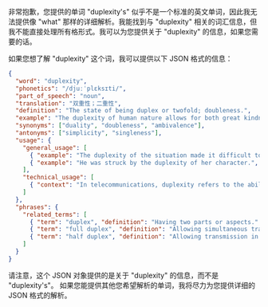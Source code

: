 非常抱歉，您提供的单词 "duplexity's" 似乎不是一个标准的英文单词，因此我无法提供像 "what" 那样的详细解析。我能找到与 "duplexity" 相关的词汇信息，但我不能直接处理所有格形式。我可以为您提供关于 "duplexity" 的信息，如果您需要的话。

如果您想了解 "duplexity" 这个词，我可以提供以下 JSON 格式的信息：

```json
{
  "word": "duplexity",
  "phonetics": "/djuːˈplɛksɪti/",
  "part_of_speech": "noun",
  "translation": "双重性；二重性",
  "definition": "The state of being duplex or twofold; doubleness.",
  "example": "The duplexity of human nature allows for both great kindness and great cruelty.",
  "synonyms": ["duality", "doubleness", "ambivalence"],
  "antonyms": ["simplicity", "singleness"],
  "usage": {
    "general_usage": [
      { "example": "The duplexity of the situation made it difficult to understand.", "translation": "情况的双重性使得理解变得困难。" },
      { "example": "He was struck by the duplexity of her character.", "translation": "他被她性格的双重性所震惊。" }
    ],
    "technical_usage": [
      { "context": "In telecommunications, duplexity refers to the ability to transmit and receive signals simultaneously.", "example": "Full duplex systems enhance communication efficiency through duplexity.", "translation": "在电信中，双重性指的是同时传输和接收信号的能力。全双工系统通过双重性提高通信效率。" }
    ]
  },
  "phrases": {
    "related_terms": [
      { "term": "duplex", "definition": "Having two parts or aspects." },
      { "term": "full duplex", "definition": "Allowing simultaneous transmission in both directions." },
      { "term": "half duplex", "definition": "Allowing transmission in both directions, but not simultaneously." }
    ]
  }
}
```

请注意，这个 JSON 对象提供的是关于 "duplexity" 的信息，而不是 "duplexity's"。 如果您能提供其他您希望解析的单词，我将尽力为您提供详细的 JSON 格式的解析。
 